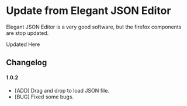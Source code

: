 # Update from Elegant JSON Editor
Elegant JSON Editor is a very good software, but the firefox components are stop updated.

Updated Here

## Changelog

#### 1.0.2

* [ADD] Drag and drop to load JSON file.
* [BUG] Fixed some bugs.

